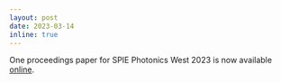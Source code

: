 ```yaml
---
layout: post
date: 2023-03-14 
inline: true
---
```


One proceedings paper for SPIE Photonics West 2023 is now available [online](https://doi.org/10.1117/12.2649375).
